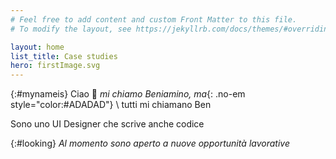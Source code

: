 ```yaml
---
# Feel free to add content and custom Front Matter to this file.
# To modify the layout, see https://jekyllrb.com/docs/themes/#overriding-theme-defaults

layout: home
list_title: Case studies
hero: firstImage.svg
---
```


<!-- {:#mynameis}
Hi 👋 \\
my name is Beniamino, but *you can call me Ben*

I design and develop user interfaces-->

{:#mynameis}
Ciao 👋 *mi chiamo Beniamino, ma*{: .no-em style="color:#ADADAD"}  \\
tutti mi chiamano Ben

Sono uno UI Designer che scrive anche codice

<!-- [Contattami2](mailto:mail@youcancallmeben.design?subject=Hei Ben!){:#mailme .fancy-link} -->

{:#looking}
*Al momento sono aperto a nuove opportunità lavorative*


<!-- 
Progetto interfacce utente.
Di lavoro progetto interfacce utente. Qualcuno mi chiama UI designer, ma a 

In luglio 2020 terminerò il mio percorso universitario in design. Ho tanta voglia di mettere in pratica ciò che ho imparato in questi anni.

tanta voglia di imparare 
In luglio 2020 terminerò il mio percorso universitario e ho tanta voglia di mettere in pratica ciò che ho imparato in questi anni.

Sono uno studente insaziabile
Ho voglia di fare e di mettermi in gioco.

Sono giovane e pieno di voglia di fare.
Il mio lavoro mi appassiona e 
Il mio lavoro è progettare interfacce utente. 


I'm a **Web Designer** based in Trento

I enjoy creating usable and engaging user interfaces -->

<!-- I like micro-interactions and chill music. <br> -->

<!-- my focuses are front-end development and Interaction Design
with passion for  -->

<!-- I'm an Interaction Designer with a focus on Motion graphics and front-end development -->

<!-- I'm a multi disciplinary web designer
with a passion for micro-interactions and chill music -->